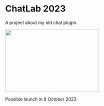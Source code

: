 # ChatLab 2023
A project about my old chat plugin.

<img src="https://i.ibb.co/CK64Y0k/pluginbackground.png" width="300" height="200" />

Possible launch in 9 October 2023
